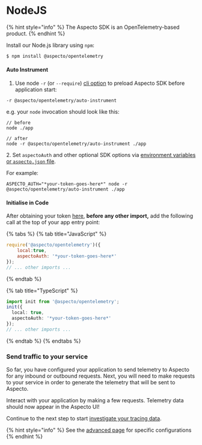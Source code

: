 # NodeJS



{% hint style="info" %}
The Aspecto SDK is an OpenTelemetry-based product. &#x20;
{% endhint %}

Install our Node.js library using `npm`:

```bash
$ npm install @aspecto/opentelemetry
```

#### Auto Instrument

1. Use node `-r` (or `--require`) [cli option](https://nodejs.org/api/cli.html#-r---require-module) to preload Aspecto SDK before application start:

```
-r @aspecto/opentelemetry/auto-instrument
```

e.g. your `node` invocation should look like this:

```
// before
node ./app

// after
node -r @aspecto/opentelemetry/auto-instrument ./app
```

2\. Set `aspectoAuth` and other optional SDK options via [environment variables or `aspecto.json` file](customize-defaults/advanced.md).

For example:

```
ASPECTO_AUTH="*your-token-goes-here*" node -r @aspecto/opentelemetry/auto-instrument ./app
```

#### Initialise in Code

After obtaining your token [here](https://app.aspecto.io/app/integration/api-key), **before any other import,** add the following call at the top of your app entry point:

{% tabs %}
{% tab title="JavaScript" %}
```javascript
require('@aspecto/opentelemetry')({
    local:true,
    aspectoAuth: '*your-token-goes-here*'
});
// ... other imports ...
```
{% endtab %}

{% tab title="TypeScript" %}
```typescript
import init from '@aspecto/opentelemetry';
init({
  local: true,
  aspectoAuth: '*your-token-goes-here*'
});
// ... other imports ...
```
{% endtab %}
{% endtabs %}

### Send traffic to your service

So far, you have configured your application to send telemetry to Aspecto for any inbound or outbound requests. Next, you will need to make requests to your service in order to generate the telemetry that will be sent to Aspecto.

Interact with your application by making a few requests. Telemetry data should now appear in the Aspecto UI!

Continue to the next step to start [investigate your tracing data](../../../observability-debugging/untitled/).

{% hint style="info" %}
See the [advanced page](customize-defaults/advanced.md) for specific configurations
{% endhint %}
